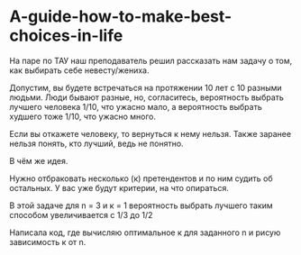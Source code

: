 # A-guide-how-to-make-best-choices-in-life

На паре по ТАУ наш преподаватель решил рассказать нам задачу о том, как выбирать себе невесту/жениха.

Допустим, вы будете встречаться на протяжении 10 лет с 10 разными людьми. Люди бывают разные, но, согласитесь, вероятность выбрать лучшего человека 1/10, что ужасно мало, а вероятность выбрать худшего тоже 1/10, что ужасно много.

Если вы откажете человеку, то вернуться к нему нельзя. Также заранее нельзя понять, кто лучший, ведь не понятно. 


В чём же идея.

Нужно отбраковать несколько (к) претендентов и по ним судить об остальных. У вас уже будут критерии, на что опираться.

В этой задаче для n = 3 и к = 1 вероятность выбрать лучшего таким способом увеличивается с 1/3 до 1/2

Написала код, где вычисляю оптимальное к для заданного n и рисую зависимость к от n.
